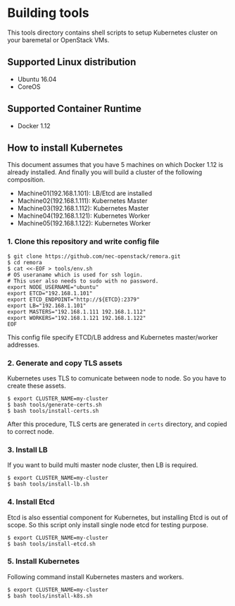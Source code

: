 # Building tools

This tools directory contains shell scripts to setup Kubernetes cluster
on your baremetal or OpenStack VMs.

## Supported Linux distribution

-   Ubuntu 16.04
-   CoreOS

## Supported Container Runtime

-   Docker 1.12

## How to install Kubernetes

This document assumes that you have 5 machines on which Docker 1.12 is
already installed. And finally you will build a cluster of the following
composition.

-   Machine01(192.168.1.101): LB/Etcd are installed
-   Machine02(192.168.1.111): Kubernetes Master
-   Machine03(192.168.1.112): Kubernetes Master
-   Machine04(192.168.1.121): Kubernetes Worker
-   Machine05(192.168.1.122): Kubernetes Worker

### 1. Clone this repository and write config file

    $ git clone https://github.com/nec-openstack/remora.git
    $ cd remora
    $ cat <<-EOF > tools/env.sh
    # OS useraname which is used for ssh login.
    # This user also needs to sudo with no password.
    export NODE_USERNAME="ubuntu"
    export ETCD="192.168.1.101"
    export ETCD_ENDPOINT="http://${ETCD}:2379"
    export LB="192.168.1.101"
    export MASTERS="192.168.1.111 192.168.1.112"
    export WORKERS="192.168.1.121 192.168.1.122"
    EOF

This config file specify ETCD/LB address and Kubernetes master/worker
addresses.

### 2. Generate and copy TLS assets

Kubernetes uses TLS to comunicate between node to node. So you have to
create these assets.

    $ export CLUSTER_NAME=my-cluster
    $ bash tools/generate-certs.sh
    $ bash tools/install-certs.sh

After this procedure, TLS certs are generated in `certs` directory, and
copied to correct node.

### 3. Install LB

If you want to build multi master node cluster, then LB is required.

    $ export CLUSTER_NAME=my-cluster
    $ bash tools/install-lb.sh

### 4. Install Etcd

Etcd is also essential component for Kubernetes, but installing Etcd is
out of scope. So this script only install single node etcd for testing
purpose.

    $ export CLUSTER_NAME=my-cluster
    $ bash tools/install-etcd.sh

### 5. Install Kubernetes

Following command install Kubernetes masters and workers.

    $ export CLUSTER_NAME=my-cluster
    $ bash tools/install-k8s.sh

